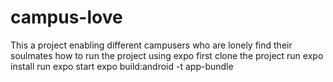 # campus-love
This a project enabling different campusers who are lonely find their soulmates
how to run the project using expo
first clone the project
run expo install
run expo start
expo build:android -t app-bundle
